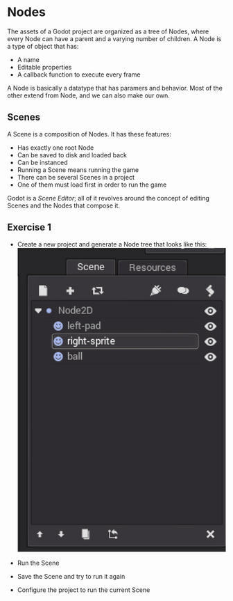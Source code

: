 # Nodes

The assets of a Godot project are organized as a tree of Nodes, where every Node can have a parent and a varying number of children. A Node is a type of object that has:
- A name
- Editable properties
- A callback function to execute every frame

A Node is basically a datatype that has paramers and behavior. Most of the other extend from Node, and we can also make our own.

## Scenes

A Scene is a composition of Nodes. It has these features:
- Has exactly one root Node
- Can be saved to disk and loaded back
- Can be instanced
- Running a Scene means running the game
- There can be several Scenes in a project
- One of them must load first in order to run the game

Godot is a *Scene Editor*; all of it revolves around the concept of editing Scenes and the Nodes that compose it.

## Exercise 1

- Create a new project and generate a Node tree that looks like this:
![scene tree](img/pong-tree.png)

- Run the Scene
- Save the Scene and try to run it again
- Configure the project to run the current Scene
